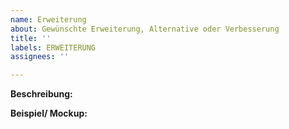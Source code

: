 ```yaml
---
name: Erweiterung
about: Gewünschte Erweiterung, Alternative oder Verbesserung
title: ''
labels: ERWEITERUNG
assignees: ''

---
```


**Beschreibung:**


**Beispiel/ Mockup:**
